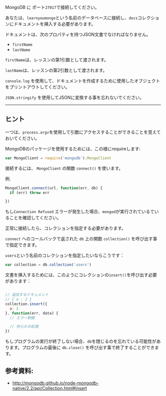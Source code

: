 MongoDB に ポート`27017`で接続してください。

あなたは、`learnyoumongo`という名前のデータベースに接続し、`docs`コレクションにドキュメントを挿入する必要があります。

ドキュメントは、次のプロパティを持つJSON文書でなければなりません。

- `firstName`
- `lastName`

`firstName`は、レッスンの第1引数として渡されます。

`lastName`は、レッスンの第2引数として渡されます。


`console.log` を使用して、ドキュメントを作成するために使用したオブジェクトをプリントアウトしてください。

`JSON.stringify` を使用してJSONに変換する事を忘れないでください。


-----------------------------------------------------------
## ヒント

一つは、`process.argv`を使用して引数にアクセスすることができることを覚えておいてください。

MongoDBのパッケージを使用するためには、この様にrequireします:

```js
var MongoClient = require('mongodb').MongoClient
```

接続するには、 `MongoClient` の関数 `connect()` を使います。


例.

```js
MongoClient.connect(url, function(err, db) {
  if (err) throw err

})
```

もし`Connection Refused` エラーが発生した場合、`mongod`が実行されているていることを確認してください。

正常に接続したら、コレクションを指定する必要があります。

`connect` へのコールバックで返された `db` 上の関数 `collection()` を呼び出す事で指定できます。

`users`という名前のコレクションを指定したいならこうです：

```js
var collection = db.collection('users')
```

文書を挿入するためには、このようにコレクションの`insert()`を呼び出す必要があります：
```js

// 追加するドキュメント
// { a : 2 }
collection.insert({
  a: 2
}, function(err, data) {
  // エラー制御

  // 何らかの処理
})
```

もしプログラムの実行が終了しない場合、`db`を閉じるのを忘れている可能性があります。プログラムの最後に `db.close()` を呼び出す事で終了することができます。

## 参考資料:
* http://mongodb.github.io/node-mongodb-native/2.2/api/Collection.html#insert
